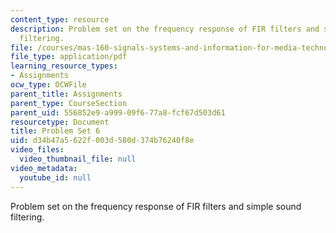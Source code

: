 ```yaml
---
content_type: resource
description: Problem set on the frequency response of FIR filters and simple sound
  filtering.
file: /courses/mas-160-signals-systems-and-information-for-media-technology-fall-2007/d34b47a5622f003d580d374b76240f8e_ps6.pdf
file_type: application/pdf
learning_resource_types:
- Assignments
ocw_type: OCWFile
parent_title: Assignments
parent_type: CourseSection
parent_uid: 556852e9-a999-09f6-77a8-fcf67d503d61
resourcetype: Document
title: Problem Set 6
uid: d34b47a5-622f-003d-580d-374b76240f8e
video_files:
  video_thumbnail_file: null
video_metadata:
  youtube_id: null
---
```

Problem set on the frequency response of FIR filters and simple sound filtering.


